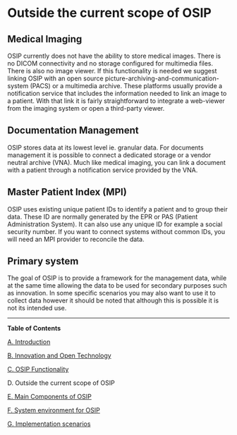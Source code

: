 Outside the current scope of OSIP
====

Medical Imaging
-----

OSIP currently does not have the ability to store medical images. There is no DICOM connectivity and no storage configured for multimedia files. There is also no image viewer.
If this functionality is needed we suggest linking OSIP with an open source picture-archiving-and-communication-system (PACS) or a multimedia archive. These platforms usually provide a notification service that includes the information needed to link an image to a patient. With that link it is fairly straightforward to integrate a web-viewer from the imaging system or open a third-party viewer.

Documentation Management
-----

OSIP stores data at its lowest level ie. granular data. For documents management it is possible to connect a dedicated storage or a vendor neutral archive (VNA). Much like medical imaging, you can link a document with a patient through a notification service provided by the VNA.

Master Patient Index (MPI)
-----

OSIP uses existing unique patient IDs to identify a patient and to group their data. These ID are normally generated by the EPR or PAS (Patient Administration System). It can also use any unique ID for example a social security number. If you want to connect systems without common IDs, you will need an MPI provider to reconcile the data. 

Primary system
-----

The goal of OSIP is to provide a framework for the management data, while at the same time allowing the data to be used for secondary purposes such as innovation. In some specific scenarios you may also want to use it to collect data however it should be noted that although this is possible it is not its intended use. 

----
**Table of Contents**

[A. Introduction](white_paper/introduction)

[B. Innovation and Open Technology](white_paper/B_innovation_and_open_technology.md)

[C. OSIP Functionality](white_paper/C_osip_functionality.md)

D. Outside the current scope of OSIP

[E. Main Components of OSIP](white_paper/E_main_components_of_osip.md)

[F. System environment for OSIP](white_paper/F_system_environment_for_osip.md)

[G. Implementation scenarios](white_paper/G_implementation_scenarios.md)
